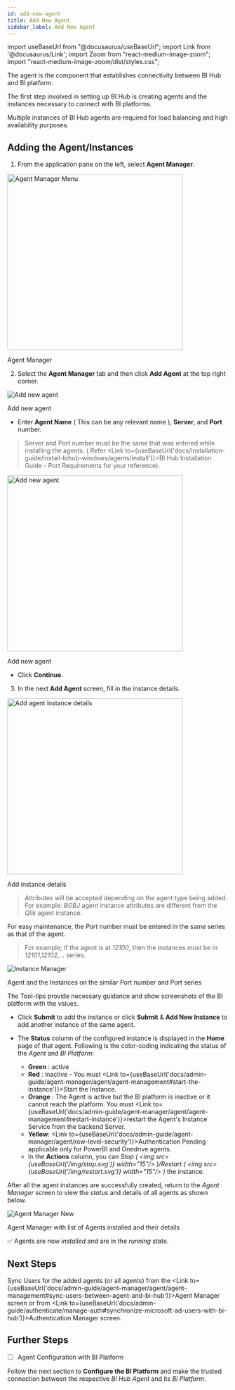 ```yaml
---
id: add-new-agent
title: Add New Agent
sidebar_label: Add New Agent
---
```


import useBaseUrl from "@docusaurus/useBaseUrl";
import Link from '@docusaurus/Link';
import Zoom from "react-medium-image-zoom";
import "react-medium-image-zoom/dist/styles.css";

The agent is the component that establishes connectivity between BI Hub and BI platform.

The first step involved in setting up BI Hub is creating agents and the instances necessary to connect with BI platforms.

<Link to={useBaseUrl('docs/admin-guide/agent-manager/cluster')}>Multiple instances of BI Hub agents</Link> are required for load balancing and high availability purposes.

## Adding the Agent/Instances

1. From the application pane on the left, select **Agent Manager**.

 <div class="center">
  <Zoom>
    <img alt="Agent Manager Menu" height="400" src={useBaseUrl('/doc-images/admin-guide/agent/agent-manager-menu.png')}/>
  </Zoom>
  <p>Agent Manager</p>
 </div>

2. Select the **Agent Manager** tab and then click **Add Agent** at the top right corner.

  <div class="center">
    <Zoom>
      <img alt="Add new agent" src={useBaseUrl('/doc-images/admin-guide/agent/add-agent.png')}/>
    </Zoom>
    <p>Add new agent</p>
  </div>

* Enter **Agent Name** ( This can be any relevant name ), **Server**, and **Port** number.

> Server and Port number must be the same that was entered while installing the agents. ( Refer <Link to={useBaseUrl('docs/installation-guide/install-bihub-windows/agents/install')}>BI Hub Installation Guide - Port Requirements</Link> for your reference).

<div class="center">
      <Zoom>
        <img alt="Add new agent" height="400" src={useBaseUrl('/doc-images/admin-guide/agent/new-agent-form.png')}/>
      </Zoom>
      <p>Add new agent</p>
</div>

* Click **Continue**.

3. In the next **Add Agent** screen, fill in the instance details.

 <div class="center">
  <Zoom>
    <img alt="Add agent instance details" height="400" src={useBaseUrl('/doc-images/admin-guide/agent/add-agent-instance.png')}/>
  </Zoom>
  <p>Add instance details</p>
 </div>

 > Attributes will be accepted depending on the agent type being added.
 > For example: *BOBJ* agent instance attributes are different from the *Qlik* agent instance. 
  
 For easy maintenance, the *Port* number must be entered in the same series as that of the agent.
 > For example; If the agent is at *12100*, then the instances must be in *12101,12102,...* series.  
  <div class="center">
     <Zoom>
       <img alt="Instance Manager" src={useBaseUrl('/doc-images/admin-guide/agent/instance-manager.jpg')}/>
     </Zoom>
    <p>Agent and the Instances on the similar Port number and Port series</p>
  </div>

The Tool-tips provide necessary guidance and show screenshots of the BI platform with the values.

* Click **Submit** to add the instance or click **Submit** & **Add New Instance** to add another instance of the same agent.

* The **Status** column of the configured instance is displayed in the **Home** page of that agent. Following is the color-coding indicating the status of the *Agent* and *BI Platform*:

  * <a id="color-green"><b>Green</b></a> : active
  * <a id="color-red"><b>Red</b></a> : inactive - You must <Link to={useBaseUrl('docs/admin-guide/agent-manager/agent/agent-management#start-the-instance')}>Start the Instance</Link>.
  * <a id="color-orange"><b>Orange</b></a> : The Agent is active but the BI platform is inactive or it cannot reach the platform. You must <Link to={useBaseUrl('docs/admin-guide/agent-manager/agent/agent-management#restart-instance')}>restart the Agent's Instance Service from the backend Server</Link>.
  * <a id="color-yellow"><b>Yellow</b></a>: <Link to={useBaseUrl('docs/admin-guide/agent-manager/agent/row-level-security')}>Authentication Pending</Link> applicable only for PowerBI and Onedrive agents.
  * In the **Actions** column, you can *Stop ( <img src={useBaseUrl('/img/stop.svg')} width="15"/> )/Restart ( <img src={useBaseUrl('/img/restart.svg')} width="15"/> )* the instance.

After all the agent instances are successfully created, return to the *Agent Manager* screen to view the *status* and details of all agents as shown below.

<div class="center">
      <Zoom>
        <img alt="Agent Manager New" src={useBaseUrl('/doc-images/admin-guide/agent/agent-manager.png')}/>
      </Zoom>
	<p>Agent Manager with list of Agents installed and their details</p>
</div>

:white_check_mark: Agents are now *installed* and are in the *running* state.

## Next Steps

Sync Users for the added agents (or all agents) from the <Link to={useBaseUrl('docs/admin-guide/agent-manager/agent/agent-management#sync-users-between-agent-and-bi-hub')}>Agent Manager</Link> screen or from <Link to={useBaseUrl('docs/admin-guide/authenticate/manage-auth#synchronize-microsoft-ad-users-with-bi-hub')}>Authentication Manager</Link> screen.

## Further Steps

* [ ] Agent Configuration with BI Platform

Follow the next section to **Configure the BI Platform** and make the trusted connection between the respective *BI Hub Agent* and its *BI Platform*.
